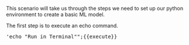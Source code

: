 This scenario will take us through the steps we need to set up our python environment to create a basic ML model.

The first step is to execute an echo command.
<pre>'echo "Run in Terminal"";{{execute}}</pre>

